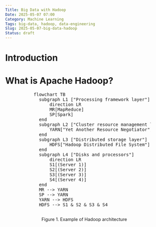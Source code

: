 ```yaml
---
Title: Big Data with Hadoop
Date: 2025-05-07 07:00
Category: Machine Learning
Tags: big-data, hadoop, data-engineering
Slug: 2025-05-07-big-data-hadoop
Status: draft
---
```


# Introduction

# What is Apache Hadoop?

<figure>
  <pre class="mermaid">
      flowchart TB
        subgraph L1 ["Processing framework layer"]
            direction LR
            MR[MapReduce]
            SP[Spark]
        end
        subgraph L2 ["Cluster resource management layer"]
            YARN["Yet Another Resource Negotiator"]
        end
        subgraph L3 ["Distributed storage layer"]
            HDFS["Hadoop Distributed File System"]
        end
        subgraph L4 ["Disks and processors"]
            direction LR
            S1[(Server 1)]
            S2[(Server 2)]
            S3[(Server 3)]
            S4[(Server 4)]
        end
        MR --> YARN
        SP --> YARN
        YARN --> HDFS
        HDFS --> S1 & S2 & S3 & S4
  </pre>
  <figcaption style="text-align: center">Figure 1. Example of Hadoop architecture</figcaption>
</figure>
